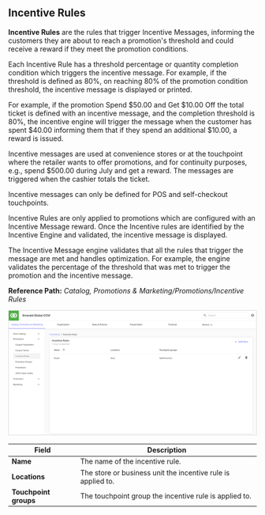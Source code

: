 ## Incentive Rules

**Incentive Rules** are the rules that trigger Incentive Messages, informing the customers they are about to reach a promotion's threshold and could receive a reward if they meet the promotion conditions.

Each Incentive Rule has a threshold percentage or quantity completion condition which triggers the incentive message. For example, if the threshold is defined as 80%, on reaching 80% of the promotion condition threshold, the incentive message is displayed or printed.

For example, if the promotion Spend $50.00 and Get $10.00 Off the total ticket is defined with an incentive message, and the completion threshold is 80%, the incentive engine will trigger the message when the customer has spent $40.00 informing them that if they spend an additional $10.00, a reward is issued.

Incentive messages are used at convenience stores or at the touchpoint where the retailer wants to offer promotions, and for continuity purposes, e.g., spend $500.00 during July and get a reward. The messages are triggered when the cashier totals the ticket.

Incentive messages can only be defined for POS and self-checkout touchpoints.

Incentive Rules are only applied to promotions which are configured with an Incentive Message reward. Once the Incentive rules are identified by the Incentive Engine and validated, the incentive message is displayed.

The Incentive Message engine validates that all the rules that trigger the message are met and handles optimization. For example, the engine validates the percentage of the threshold that was met to trigger the promotion and the incentive message.

**Reference Path:** *Catalog, Promotions & Marketing/Promotions/Incentive Rules*

![Incentive Rules Screen](/Images/IncentiveRulesScreen.png)

|**Field**|**Description**|
|---------|----------|
|**Name**|The name of the incentive rule.|
|**Locations**|The store or business unit the incentive rule is applied to.|
|**Touchpoint groups**|The touchpoint group the incentive rule is applied to.|